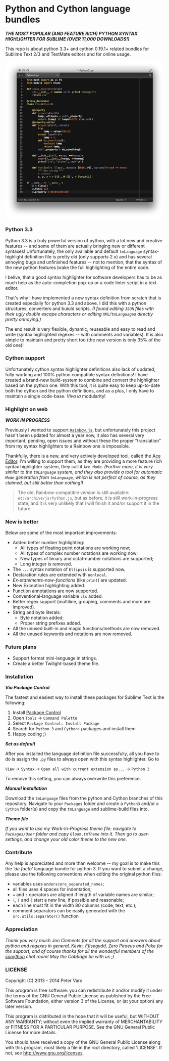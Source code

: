 # Python and Cython language bundles

***THE MOST POPULAR (AND FEATURE RICH) PYTHON SYNTAX HIGHLIGHTER FOR SUBLIME
(OVER 11,000 DOWNLOADS!)***

This repo is about python 3.3+ and cython 0.19.1+ related bundles for Sublime
Text 2/3 and TextMate editors and for online usage.

![Preview](img/preview.png)

### Python 3.3

Python 3.3 is a truly powerful version of python, with a lot new and creative
features -- and some of them are actually bringing new or different syntaxes!
Unfortunately, the only available and default `tmLanguage` syntax-highlight
definition file is pretty old (only supports 2.x) and has several annoying bugs
and unfinished features -- not to mention, that the syntax of the new python
features brake the full highlighting of the entire code.

I belive, that a good syntax highlighter for software developers has to be as
much help as the auto-completion pop-up or a code linter script in a text
editor.

That's why I have implemented a new syntax definition from scratch that is
created especially for python 3.3 and above. I did this with a python
structures, converters and buiuld scripts. *(I found editing `JSON` files with
their ugly double escape characters or editing `XML`/`tmLanguage`s directly
pretty annoying.)*

The end result is very flexible, dynamic, reuseable and easy to read and write
(syntax highlighted regexes -- with comments and variables). It is also simple
to maintain and pretty short too (the new version is only 35% of the old one)!

### Cython support

Unfortunately cython syntax highlighter definitions also lack of updated,
fully-working and 100% python compatible syntax definitions! I have created a
brand-new build-system to combine and convert the highlighter based on the
python one. With this tool, it is quite easy to keep up-to-date both the cython
and the python definitions, and as a plus, I only have to maintain a single
code-base. *Viva la* modularity!

### Highlight on web

***WORK IN PROGRESS***

Previously I wanted to support [`Rainbow.js`](http://craig.is/making/rainbows),
but unfortunately this project hasn't been updated for almost a year now, it
also has several very important, pending, open issues and without these the
proper "translation" from my syntax highlighters to a Rainbow one is impossible.

Thankfully, there is a new, and very actively developed tool, called the
[Ace Editor](http://ace.c9.io). I'm willing to support them, as they are
providing a more feature rich syntax highlighter system, they call it
`Ace Mode`. *(Further more, it is very similar to the `tmLanguage` system, and
they also provide a tool for automatic `Mode` generation from `tmLanguage`,
which is not perfect of course, as they claimed, but still better than
nothing!)*

> The old, Rainbow-compatible version is still available:
`etc/archive/js/Python.js`, but as before, it is still work-in-progress state,
and it is very unlikely that I will finish it and/or support it in the future.

### New is better

Below are some of the most important improvements:

- Added better number highlighting:
	- All types of floating point notations are working now;
	- All types of complex number notations are working now;
	- New types of binary and octal-number notations are supported;
	- Long integer is removed.
- The `...` syntax notation of `Ellipsis` is supported now.
- Declaration rules are extended with `nonlocal`.
- *Ex-statements-now-functions* (like `print`) are updated.
- New Exception highlighting added.
- Function annotations are now supported.
- Conventional-language variable `cls` added.
- Better regex support (multiline, grouping, comments and more are improved).
- String and byte literals:
	- Byte notation added;
	- Proper string prefixes added.
- All the unused built-in and magic functions/methods are now removed.
- All the unused keywords and notations are now removed.

### Future plans

- Support format mini-language in strings.
- Create a better Twilight-based theme file.

### Installation

***Via Package Control***

The fastest and easiest way to install these packages for Sublime Text is the
following:

1. Install [Package Control](https://sublime.wbond.net/installation)
2. Open `Tools` → `Command Palette`
3. Select `Package Control: Install Package`
4. Search for `Python 3` and `Cython+` packages and install them
5. Happy coding ;)

***Set as default***

After you installed the language definition file successfully, all you have to
do is assign the `.py` files to always open with this syntax highlighter. Go to

`View` → `Syntax` → `Open all with current extension as...` → `Python 3`

To remove this setting, you can always overwrite this preference.

***Manual installation***

Download the `tmLanguage` files from the python and Cython branches of this
repository. Navigate to your `Packages` folder and create a `Python3` and/or a
`Cython` folder(s) and copy the `tmLanguage` and sublime-build files into.

***Theme file***

*If you want to use my Work-In-Progress theme file: navigate to `Packages/User`
folder and copy `Gloom.tmTheme` into it. Then go to user-settings, and change
your old color theme to the new one.*

### Contribute

Any help is appreciated and more than welcome -- my goal is to make this the
*'de facto'* language bundle for python 3. If you want to submit a change,
please use the following conventions when editing the original python files:

- variables uses `underscore_separated_names`;
- all files uses 4 spaces for indentation;
- `=` and `:` operators are aligned if length of variable names are similar;
- `(`, `[` and `{` start a new line, if possible and reasonable;
- each line must fit in the width 80 columns (code, text, etc.);
- comment separators can be easily generated with the `src.utils.separator()`
function

### Appreciation

*Thank you very much Jon Clements for all the support and answers about python
and regexes in general, Kevin, Ffisegydd, Zero Piraeus and Poke for the support,
and of course thanks for all the wonderful members of the
[sopython](http://sopython.com) chat room! May the Cabbage be with us ;)*

### LICENSE

Copyright (C) 2013 - 2014 Peter Varo

This program is free software: you can redistribute it and/or modify it under
the terms of the GNU General Public License as published by the Free Software
Foundation, either version 3 of the License, or (at your option) any later
version.

This program is distributed in the hope that it will be useful, but WITHOUT ANY
WARRANTY; without even the implied warranty of MERCHANTABILITY or FITNESS FOR A
PARTICULAR PURPOSE. See the GNU General Public License for more details.

You should have received a copy of the GNU General Public License along with
this program, most likely a file in the root directory, called 'LICENSE'. If
not, see http://www.gnu.org/licenses.
